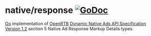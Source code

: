 # native/response [![GoDoc](https://godoc.org/github.com/mxmCherry/openrtb/native/response?status.svg)](https://godoc.org/github.com/mxmCherry/openrtb/native/response)

[Go](https://golang.org/) implementation of [OpenRTB](https://www.iab.com/guidelines/real-time-bidding-rtb-project/) [Dynamic Native Ads API
Specification Version 1.2](https://iabtechlab.com/wp-content/uploads/2016/07/OpenRTB-Native-Ads-Specification-Final-1.2.pdf) section 5 Native Ad Response Markup Details types.
